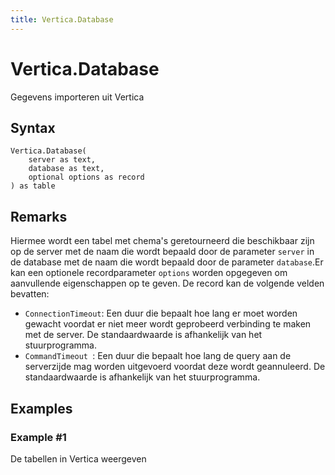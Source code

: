 ```yaml
---
title: Vertica.Database
---
```


# Vertica.Database


Gegevens importeren uit Vertica


## Syntax

```powerquery
Vertica.Database(
    server as text,
    database as text,
    optional options as record
) as table
```


## Remarks

Hiermee wordt een tabel met chema's geretourneerd die beschikbaar zijn op de server met de naam die wordt bepaald door de parameter <code>server</code> in de database met de naam die wordt bepaald door de parameter <code>database</code>.Er kan een optionele recordparameter <code>options</code> worden opgegeven om aanvullende eigenschappen op te geven. De record kan de volgende velden bevatten:<ul>    <li><code>ConnectionTimeout</code>: Een duur die bepaalt hoe lang er moet worden gewacht voordat er niet meer wordt geprobeerd verbinding te maken met de server. De standaardwaarde is afhankelijk van het stuurprogramma.</li>    <li><code>CommandTimeout </code>: Een duur die bepaalt hoe lang de query aan de serverzijde mag worden uitgevoerd voordat deze wordt geannuleerd. De standaardwaarde is afhankelijk van het stuurprogramma.</li></ul>


## Examples

### Example #1 
De tabellen in Vertica weergeven
```powerquery

```



